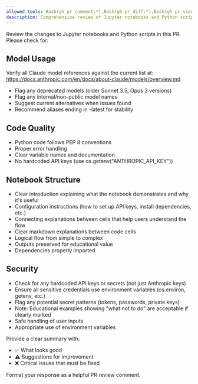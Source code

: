 ```yaml
---
allowed_tools: Bash(gh pr comment:*),Bash(gh pr diff:*),Bash(gh pr view:*)
description: Comprehensive review of Jupyter notebooks and Python scripts
---
```


Review the changes to Jupyter notebooks and Python scripts in this PR. Please check for:

## Model Usage
Verify all Claude model references against the current list at:
https://docs.anthropic.com/en/docs/about-claude/models/overview.md
- Flag any deprecated models (older Sonnet 3.5, Opus 3 versions)
- Flag any internal/non-public model names
- Suggest current alternatives when issues found
- Recommend aliases ending in -latest for stability

## Code Quality
- Python code follows PEP 8 conventions
- Proper error handling
- Clear variable names and documentation
- No hardcoded API keys (use os.getenv("ANTHROPIC_API_KEY"))

## Notebook Structure
- Clear introduction explaining what the notebook demonstrates and why it's useful
- Configuration instructions (how to set up API keys, install dependencies, etc.)
- Connecting explanations between cells that help users understand the flow
- Clear markdown explanations between code cells
- Logical flow from simple to complex
- Outputs preserved for educational value
- Dependencies properly imported

## Security
- Check for any hardcoded API keys or secrets (not just Anthropic keys)
- Ensure all sensitive credentials use environment variables (os.environ, getenv, etc.)
- Flag any potential secret patterns (tokens, passwords, private keys)
- Note: Educational examples showing "what not to do" are acceptable if clearly marked
- Safe handling of user inputs
- Appropriate use of environment variables

Provide a clear summary with:
- ✅ What looks good
- ⚠️ Suggestions for improvement
- ❌ Critical issues that must be fixed

Format your response as a helpful PR review comment.
